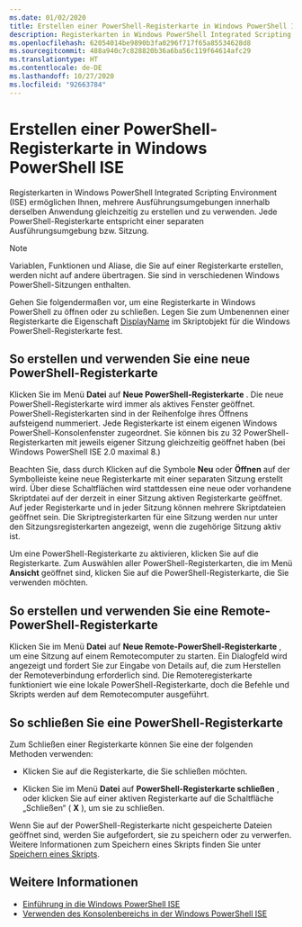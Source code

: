 ```yaml
---
ms.date: 01/02/2020
title: Erstellen einer PowerShell-Registerkarte in Windows PowerShell ISE
description: Registerkarten in Windows PowerShell Integrated Scripting Environment (ISE) ermöglichen Ihnen, mehrere Ausführungsumgebungen innerhalb derselben Anwendung gleichzeitig zu erstellen und zu verwenden. Jede PowerShell-Registerkarte entspricht einer separaten Ausführungsumgebung bzw. Sitzung.
ms.openlocfilehash: 62054014be9890b3fa0296f717f65a85534628d8
ms.sourcegitcommit: 488a940c7c828820b36a6ba56c119f64614afc29
ms.translationtype: HT
ms.contentlocale: de-DE
ms.lasthandoff: 10/27/2020
ms.locfileid: "92663784"
---
```

# <a name="how-to-create-a-powershell-tab-in-windows-powershell-ise"></a>Erstellen einer PowerShell-Registerkarte in Windows PowerShell ISE

Registerkarten in Windows PowerShell Integrated Scripting Environment (ISE) ermöglichen Ihnen, mehrere Ausführungsumgebungen innerhalb derselben Anwendung gleichzeitig zu erstellen und zu verwenden. Jede PowerShell-Registerkarte entspricht einer separaten Ausführungsumgebung bzw. Sitzung.

> [!NOTE]
> Variablen, Funktionen und Aliase, die Sie auf einer Registerkarte erstellen, werden nicht auf andere übertragen. Sie sind in verschiedenen Windows PowerShell-Sitzungen enthalten.

Gehen Sie folgendermaßen vor, um eine Registerkarte in Windows PowerShell zu öffnen oder zu schließen. Legen Sie zum Umbenennen einer Registerkarte die Eigenschaft [DisplayName](object-model/The-PowerShellTab-Object.md#displayname) im Skriptobjekt für die Windows PowerShell-Registerkarte fest.

## <a name="to-create-and-use-a-new-powershell-tab"></a>So erstellen und verwenden Sie eine neue PowerShell-Registerkarte

Klicken Sie im Menü **Datei** auf **Neue PowerShell-Registerkarte** . Die neue PowerShell-Registerkarte wird immer als aktives Fenster geöffnet. PowerShell-Registerkarten sind in der Reihenfolge ihres Öffnens aufsteigend nummeriert. Jede Registerkarte ist einem eigenen Windows PowerShell-Konsolenfenster zugeordnet. Sie können bis zu 32 PowerShell-Registerkarten mit jeweils eigener Sitzung gleichzeitig geöffnet haben (bei Windows PowerShell ISE 2.0 maximal 8.)

Beachten Sie, dass durch Klicken auf die Symbole **Neu** oder **Öffnen** auf der Symbolleiste keine neue Registerkarte mit einer separaten Sitzung erstellt wird. Über diese Schaltflächen wird stattdessen eine neue oder vorhandene Skriptdatei auf der derzeit in einer Sitzung aktiven Registerkarte geöffnet. Auf jeder Registerkarte und in jeder Sitzung können mehrere Skriptdateien geöffnet sein. Die Skriptregisterkarten für eine Sitzung werden nur unter den Sitzungsregisterkarten angezeigt, wenn die zugehörige Sitzung aktiv ist.

Um eine PowerShell-Registerkarte zu aktivieren, klicken Sie auf die Registerkarte. Zum Auswählen aller PowerShell-Registerkarten, die im Menü **Ansicht** geöffnet sind, klicken Sie auf die PowerShell-Registerkarte, die Sie verwenden möchten.

## <a name="to-create-and-use-a-new-remote-powershell-tab"></a>So erstellen und verwenden Sie eine Remote-PowerShell-Registerkarte

Klicken Sie im Menü **Datei** auf **Neue Remote-PowerShell-Registerkarte** , um eine Sitzung auf einem Remotecomputer zu starten. Ein Dialogfeld wird angezeigt und fordert Sie zur Eingabe von Details auf, die zum Herstellen der Remoteverbindung erforderlich sind. Die Remoteregisterkarte funktioniert wie eine lokale PowerShell-Registerkarte, doch die Befehle und Skripts werden auf dem Remotecomputer ausgeführt.

## <a name="to-close-a-powershell-tab"></a>So schließen Sie eine PowerShell-Registerkarte

Zum Schließen einer Registerkarte können Sie eine der folgenden Methoden verwenden:

- Klicken Sie auf die Registerkarte, die Sie schließen möchten.

- Klicken Sie im Menü **Datei** auf **PowerShell-Registerkarte schließen** , oder klicken Sie auf einer aktiven Registerkarte auf die Schaltfläche „Schließen“ ( **X** ), um sie zu schließen.

Wenn Sie auf der PowerShell-Registerkarte nicht gespeicherte Dateien geöffnet sind, werden Sie aufgefordert, sie zu speichern oder zu verwerfen. Weitere Informationen zum Speichern eines Skripts finden Sie unter [Speichern eines Skripts](How-to-Write-and-Run-Scripts-in-the-Windows-PowerShell-ISE.md#how-to-save-a-script).

## <a name="see-also"></a>Weitere Informationen

- [Einführung in die Windows PowerShell ISE](Introducing-the-Windows-PowerShell-ISE.md)
- [Verwenden des Konsolenbereichs in der Windows PowerShell ISE](How-to-Use-the-Console-Pane-in-the-Windows-PowerShell-ISE.md)
